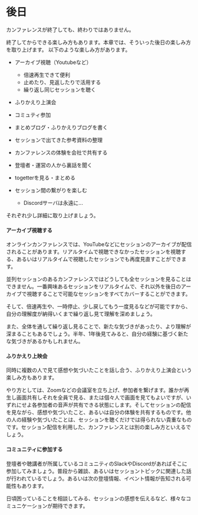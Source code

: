 # 後日
カンファレンスが終了しても、終わりではありません。

終了してからできる楽しみ方もあります。本章では、そういった後日の楽しみ方を取り上げます。
以下のような楽しみ方があります。

- アーカイブ視聴（Youtubeなど）
    - 倍速再生できて便利
    - 止めたり、見返したりで活用する
    - 繰り返し同じセッションを聴く
- ふりかえり上演会

- コミュティ参加
- まとめブログ・ふりかえりブログを書く
- セッションで出てきた参考資料の整理
- カンファレンスの体験を会社で共有する
- 登壇者・運営の人から裏話を聞く 
- togetterを見る・まとめる
- セッション間の繋がりを楽しむ
    - Discordサーバは永遠に...

それぞれ少し詳細に取り上げましょう。

#### アーカイブ視聴する
オンラインカンファレンスでは、YouTubeなどにセッションのアーカイブが配信されることがあります。リアルタイムで視聴できなかったセッションを視聴する、あるいはリアルタイムで視聴したセッションでも再度見直すことができます。

並列セッションのあるカンファレンスではどうしても全セッションを見ることはできません。一番興味あるセッションをリアルタイムで、それ以外を後日のアーカイブで視聴することで可能なセッションをすべてカバーすることができます。

そして、倍速再生や、一時停止、少し戻してもう一度見るなどが可能ですから、自分の理解度が納得いくまで繰り返し見て理解を深めましょう。

また、全体を通して繰り返し見ることで、新たな気づきがあったり、より理解が深まることもあるでしょう。半年、1年後見てみると、自分の経験に基づく新たな気づきがあるかもしれません。

#### ふりかえり上映会
同時に複数の人で見て感想や気づいたことを話し合う、ふりかえり上演会という楽しみ方もあります。

やり方としては、Zoomなどの会議室を立ち上げ、参加者を繋げます。誰かが再生し画面共有しそれを全員で見る、または個々人で画面を見てもよいですが、いずれにせよ各参加者の音声が共有できる状態にします。そしてセッションの配信を見ながら、感想や気づいたこと、あるいは自分の体験を共有するものです。他の人の経験や気づいたことは、セッションを聴くだけでは得られない貴重なものです。セッション配信を利用した、カンファレンスとは別の楽しみ方といえるでしょう。

#### コミュニティに参加する
登壇者や聴講者が所属しているコミュニティのSlackやDiscordがあればそこに参加してみましょう。普段から雑談、あるいはセッショントピックに関連した話が行われているでしょう。あるいは次の登壇情報、イベント情報が告知される可能性もあります。

日頃困っていることを相談してみる、セッションの感想を伝えるなど、様々なコミュニケーションが期待できます。